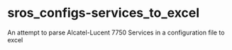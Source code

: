 # sros_configs-services_to_excel
An attempt to parse Alcatel-Lucent 7750 Services in a configuration file to excel
